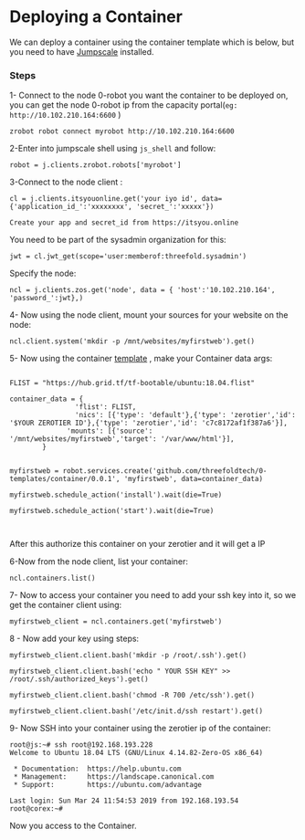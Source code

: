 # Deploying a Container

We can deploy a container using the container template which is below, but you need to have [Jumpscale](https://github.com/threefoldtech/jumpscale_lib/) installed.


### Steps
1- Connect to the node 0-robot you want the container to be deployed on, you can get the node 0-robot ip from the capacity portal(```eg: http://10.102.210.164:6600``` )

```zrobot robot connect myrobot http://10.102.210.164:6600```

2-Enter into jumpscale shell using ```js_shell``` and follow:


```
robot = j.clients.zrobot.robots['myrobot'] 
```

3-Connect to the node client :

```
cl = j.clients.itsyouonline.get('your iyo id', data= {'application_id_':'xxxxxxxx', 'secret_':'xxxxx'})

Create your app and secret_id from https://itsyou.online
```

You need to be part of the sysadmin organization for this:
```
jwt = cl.jwt_get(scope='user:memberof:threefold.sysadmin')
```

Specify the node:

```
ncl = j.clients.zos.get('node', data = { 'host':'10.102.210.164', 'password_':jwt},)
```




4- Now using the node client, mount your sources for your website on the node:

```
ncl.client.system('mkdir -p /mnt/websites/myfirstweb').get()
```

5- Now using the container [template](https://github.com/threefoldtech/0-templates/tree/development/templates/container) , make your Container data args:

```

FLIST = "https://hub.grid.tf/tf-bootable/ubuntu:18.04.flist"

container_data = {
                'flist': FLIST,
                'nics': [{'type': 'default'},{'type': 'zerotier','id': '$YOUR ZEROTIER ID'},{'type': 'zerotier','id': 'c7c8172af1f387a6'}],
              'mounts': [{'source': '/mnt/websites/myfirstweb','target': '/var/www/html'}],
        }
        
        
myfirstweb = robot.services.create('github.com/threefoldtech/0-templates/container/0.0.1', 'myfirstweb', data=container_data)

myfirstweb.schedule_action('install').wait(die=True)

myfirstweb.schedule_action('start').wait(die=True)

        
```

After this authorize this container on your zerotier and it will get a IP

6-Now from the node client, list your container:
```
ncl.containers.list()
```

7- Now to access your container you need to add your ssh key into it, so we get the container client using:
```
myfirstweb_client = ncl.containers.get('myfirstweb')
```


8 - Now add your key using steps:

```
myfirstweb_client.client.bash('mkdir -p /root/.ssh').get()

myfirstweb_client.client.bash('echo " YOUR SSH KEY" >> /root/.ssh/authorized_keys').get()

myfirstweb_client.client.bash('chmod -R 700 /etc/ssh').get()

myfirstweb_client.client.bash('/etc/init.d/ssh restart').get()
```

9- Now SSH into your container using the zerotier ip of the container:

```
root@js:~# ssh root@192.168.193.228
Welcome to Ubuntu 18.04 LTS (GNU/Linux 4.14.82-Zero-OS x86_64)

 * Documentation:  https://help.ubuntu.com
 * Management:     https://landscape.canonical.com
 * Support:        https://ubuntu.com/advantage

Last login: Sun Mar 24 11:54:53 2019 from 192.168.193.54
root@corex:~#
```

Now you access to the Container.








